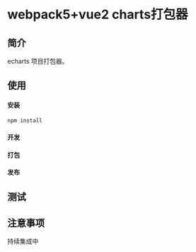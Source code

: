 # webpack5+vue2 charts打包器

## 简介

 echarts 项目打包器。

## 使用

#### 安装
```js
npm install
```

#### 开发

#### 打包

#### 发布

## 测试

## 注意事项

持续集成中
